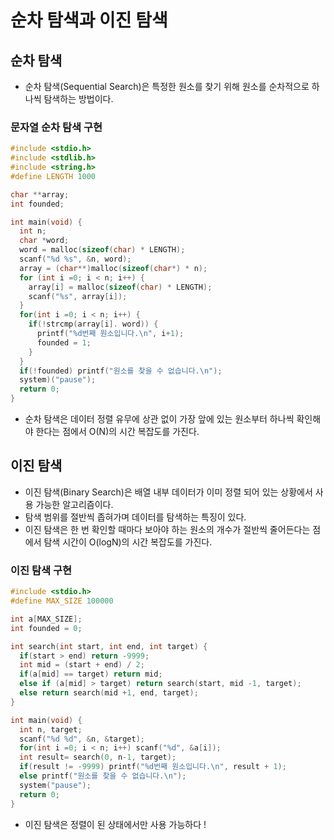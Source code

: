 # 순차 탐색과 이진 탐색

## 순차 탐색

* 순차 탐색(Sequential Search)은 특정한 원소를 찾기 위해 원소를 순차적으로 하나씩 탐색하는 방법이다.

### 문자열 순차 탐색 구현 

```c
#include <stdio.h>
#include <stdlib.h>
#include <string.h>
#define LENGTH 1000

char **array;
int founded;

int main(void) {
  int n;
  char *word;
  word = malloc(sizeof(char) * LENGTH);
  scanf("%d %s", &n, word);
  array = (char**)malloc(sizeof(char*) * n);
  for (int i =0; i < n; i++) {
    array[i] = malloc(sizeof(char) * LENGTH);
    scanf("%s", array[i]);
  }
  for(int i =0; i < n; i++) {
    if(!strcmp(array[i]. word)) {
      printf("%d번째 원소입니다.\n", i+1);
      founded = 1;
    }
  }
  if(!founded) printf("원소를 찾을 수 없습니다.\n");
  system)("pause");
  return 0;
}
```

* 순차 탐색은 데이터 정렬 유무에 상관 없이 가장 앞에 있는 원소부터 하나씩 확인해야 한다는 점에서 O(N)의 시간 복잡도를 가진다.



## 이진 탐색

* 이진 탐색(Binary Search)은 배열 내부 데이터가 이미 정렬 되어 있는 상황에서 사용 가능한 알고리즘이다.
* 탐색 범위를 절반씩 좁혀가며 데이터를 탐색하는 특징이 있다.
* 이진 탐색은 한 번 확인할 때마다 보아야 하는 원소의 개수가 절반씩 줄어든다는 점에서 탐색 시간이 O(logN)의 시간 복잡도를 가진다.

### 이진 탐색 구현

```c
#include <stdio.h>
#define MAX_SIZE 100000

int a[MAX_SIZE];
int founded = 0;

int search(int start, int end, int target) {
  if(start > end) return -9999;
  int mid = (start + end) / 2;
  if(a[mid] == target) return mid;
  else if (a[mid] > target) return search(start, mid -1, target);
  else return search(mid +1, end, target);
}

int main(void) {
  int n, target;
  scanf("%d %d", &n, &target);
  for(int i =0; i < n; i++) scanf("%d", &a[i]);
  int result= search(0, n-1, target);
  if(result != -9999) printf("%d번째 원소입니다.\n", result + 1);
  else printf("원소를 찾을 수 없습니다.\n");
  system("pause");
  return 0;
}
```

* 이진 탐색은 정렬이 된 상태에서만 사용 가능하다 !

